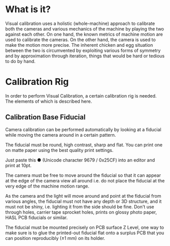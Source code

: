 # What is it?

Visual calibration uses a holistic (whole-machine) approach to calibrate both the cameras and various mechanics of the machine by playing the two against each other. On one hand, the known metrics of machine motion are used to calibrate the cameras. On the other hand, the camera is used to make the motion more precise. The inherent chicken and egg situation between the two is circumvented by exploiting various forms of symmetry and by approximation through iteration, things that would be hard or tedious to do by hand. 

# Calibration Rig

In order to perform Visual Calibration, a certain calibration rig is needed. The elements of which is described here. 

## Calibration Base Fiducial

Camera calibration can be performed automatically by looking at a fiducial while moving the camera around in a certain pattern. 

The fiducial must be round, high contrast, sharp and flat. You can print one on matte paper using the best quality print settings.

Just paste this ● (Unicode character 9679 / 0x25CF) into an editor and print at 10pt.

The camera must be free to move around the fiducial so that it can appear at the edge of the camera view all around i.e. do not place the fiducial at the very edge of the machine motion range. 

As the camera and the light will move around and point at the fiducial from various angles, the fiducial must not have any depth or 3D structure, and it must not be shiny, i.e. lighting it from the side should be fine. Don't use through holes, carrier tape sprocket holes, prints on glossy photo paper, HASL PCB fiducials or similar.

The fiducial must be mounted precisely on PCB surface Z Level, one way to make sure is to glue the printed-out fiducial flat onto a surplus PCB that you can position reproducibly (±1 mm) on its holder.

